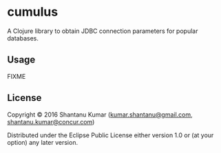 # cumulus

A Clojure library to obtain JDBC connection parameters for popular databases.

## Usage

FIXME

## License

Copyright © 2016 Shantanu Kumar (kumar.shantanu@gmail.com, shantanu.kumar@concur.com)

Distributed under the Eclipse Public License either version 1.0 or (at
your option) any later version.

